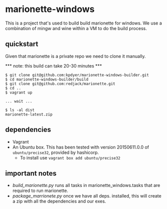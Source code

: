 # marionette-windows

This is a project that's used to build build marionette for windows. We use a combination of mingw and wine within a VM to do the build process.

quickstart
----------

Given that marionette is a private repo we need to clone it manually.

*** note: this build can take 20-30 minutes ***

```console
$ git clone git@github.com:kpdyer/marionette-windows-builder.git
$ cd marionette-windows-builder/build
$ git clone git@github.com:redjack/marionette.git
$ cd ..
$ vagrant up

... wait ...

$ ls -al dist
marionette-latest.zip
```

dependencies
------------

* Vagrant
* An Ubuntu box. This has been tested with version 20150611.0.0 of ```ubuntu/precise32```, provided by hashicorp.
  * To install use ```vagrant box add ubuntu/precise32```

important notes
---------------

* *build_marionette.py* runs all tasks in marionette_windows.tasks that are required to run marionette.
* *package_marrionete.py* once we have all deps. installed, this will create a zip with all the dependencies and our exes.
